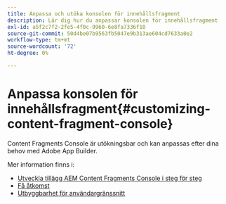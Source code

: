 ```yaml
---
title: Anpassa och utöka konsolen för innehållsfragment
description: Lär dig hur du anpassar konsolen för innehållsfragment
exl-id: a5f2c7f2-2fe5-4f0c-9960-6e8fa7336f10
source-git-commit: 50d4be07b9563fb5047e9b313ae604cd7633a0e2
workflow-type: tm+mt
source-wordcount: '72'
ht-degree: 0%

---
```


# Anpassa konsolen för innehållsfragment{#customizing-content-fragment-console}

Content Fragments Console är utökningsbar och kan anpassas efter dina behov med Adobe App Builder.

Mer information finns i:

* [Utveckla tillägg AEM Content Fragments Console i steg för steg](https://developer.adobe.com/uix/docs/services/aem-cf-console-admin/extension-development/)
* [Få åtkomst](https://developer.adobe.com/uix/docs/overview/get-access/)
* [Utbyggbarhet för användargränssnitt](https://developer.adobe.com/uix/docs/)

